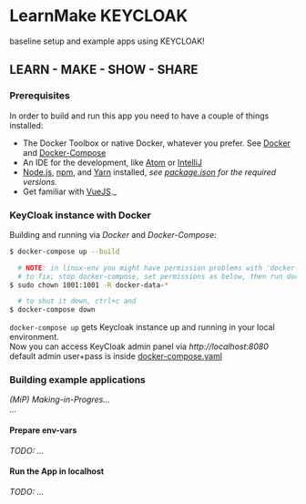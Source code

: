  LearnMake KEYCLOAK  
====================  

baseline setup and example apps using KEYCLOAK!    

## LEARN - MAKE - SHOW - SHARE   

### Prerequisites

In order to build and run this app you need to have a couple of things installed:  

- The Docker Toolbox or native Docker, whatever you prefer. See [Docker](https://docs.docker.com) and [Docker-Compose](https://docs.docker.com/compose/)  
- An IDE for the development, like [Atom](https://atom.io) or [IntelliJ](https://www.jetbrains.com/idea/)    
- [Node.js](https://nodejs.org/), [npm](https://www.npmjs.com/), and [Yarn](https://yarnpkg.com) installed, _see [package.json](package.json) for the required versions._    
- Get familiar with [VueJS](https://vuejs.org/)._                    
         

### KeyCloak instance with Docker    

Building and running via _Docker_ and _Docker-Compose_:         
```bash   
$ docker-compose up --build   

  # NOTE: in linux-env you might have permission problems with 'docker-data-*' folders      
  # to fix; stop docker-compose, set permissions as below, then run docker-compose again.    
$ sudo chown 1001:1001 -R docker-data-*  

  # to shut it down, ctrl+c and   
$ docker-compose down   
```
`docker-compose up` gets Keycloak instance up and running in your local environment.    
Now you can access KeyCloak admin panel via *http://localhost:8080*  
default admin user+pass is inside [docker-compose.yaml](docker-compose.yaml) 


### Building example applications  
_(MiP) Making-in-Progres..._  
_..._   
#### Prepare env-vars  
_TODO: ..._  

#### Run the App in localhost  
_TODO: ..._


